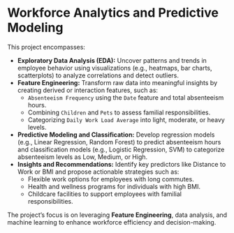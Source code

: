 # Workforce Analytics and Predictive Modeling

This project encompasses:

- **Exploratory Data Analysis (EDA):** Uncover patterns and trends in employee behavior using visualizations (e.g., heatmaps, bar charts, scatterplots) to analyze correlations and detect outliers.  
- **Feature Engineering:** Transform raw data into meaningful insights by creating derived or interaction features, such as:
  - `Absenteeism Frequency` using the `Date` feature and total absenteeism hours.  
  - Combining `Children` and `Pets` to assess familial responsibilities.  
  - Categorizing `Daily Work Load Average` into light, moderate, or heavy levels.  
- **Predictive Modeling and Classification:** Develop regression models (e.g., Linear Regression, Random Forest) to predict absenteeism hours and classification models (e.g., Logistic Regression, SVM) to categorize absenteeism levels as Low, Medium, or High.  
- **Insights and Recommendations:** Identify key predictors like Distance to Work or BMI and propose actionable strategies such as:
  - Flexible work options for employees with long commutes.  
  - Health and wellness programs for individuals with high BMI.  
  - Childcare facilities to support employees with familial responsibilities.  

The project’s focus is on leveraging **Feature Engineering**, data analysis, and machine learning to enhance workforce efficiency and decision-making. 
